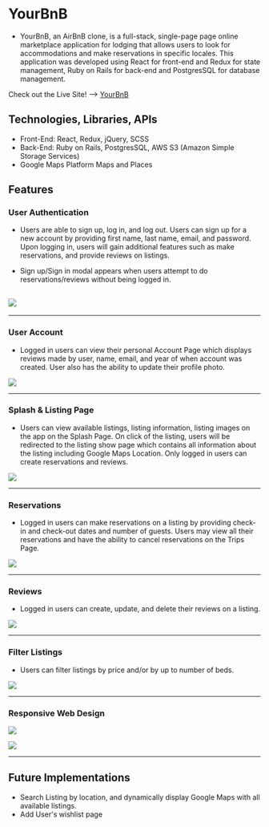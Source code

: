 # YourBnB

- YourBnB, an AirBnB clone, is a full-stack, single-page page online marketplace application for lodging that allows users to look for accommodations and make reservations in specific locales. This application was developed using React for front-end and Redux for state management, Ruby on Rails for back-end and PostgresSQL for database management.

Check out the Live Site! --> [YourBnB](https://yourbnb.herokuapp.com/#/)

## Technologies, Libraries, APIs

- Front-End: React, Redux, jQuery, SCSS
- Back-End: Ruby on Rails, PostgresSQL, AWS S3 (Amazon Simple Storage Services)
- Google Maps Platform Maps and Places

## Features

### User Authentication

- Users are able to sign up, log in, and log out. Users can sign up for a new account by providing first name, last name, email, and password. Upon logging in, users will gain additional features such as make reservations, and provide reviews on listings.

* Sign up/Sign in modal appears when users attempt to do reservations/reviews without being logged in.

## ![](https://github.com/pa-dg/airbnb_clone/blob/master/app/assets/images/gifs/user-auth.gif)

---

### User Account

- Logged in users can view their personal Account Page which displays reviews made by user, name, email, and year of when account was created. User also has the ability to update their profile photo.

![](https://github.com/pa-dg/airbnb_clone/blob/master/app/assets/images/gifs/user-account.gif)

---

### Splash & Listing Page

- Users can view available listings, listing information, listing images on the app on the Splash Page. On click of the listing, users will be redirected to the listing show page which contains all information about the listing including Google Maps Location. Only logged in users can create reservations and reviews.

![](https://github.com/pa-dg/airbnb_clone/blob/master/app/assets/images/gifs/listings.gif)

---

### Reservations

- Logged in users can make reservations on a listing by providing check-in and check-out dates and number of guests. Users may view all their reservations and have the ability to cancel reservations on the Trips Page.

![](https://github.com/pa-dg/airbnb_clone/blob/master/app/assets/images/gifs/reservations.gif)

---

### Reviews

- Logged in users can create, update, and delete their reviews on a listing.

![](https://github.com/pa-dg/airbnb_clone/blob/master/app/assets/images/gifs/reviews.gif)

---

### Filter Listings

- Users can filter listings by price and/or by up to number of beds.

![](https://github.com/pa-dg/airbnb_clone/blob/master/app/assets/images/gifs/filters.gif)

---

### Responsive Web Design

![](https://github.com/pa-dg/airbnb_clone/blob/master/app/assets/images/gifs/web-responsive-1.gif)

![](https://github.com/pa-dg/airbnb_clone/blob/master/app/assets/images/gifs/web-responsive-2.gif)

---

## Future Implementations

- Search Listing by location, and dynamically display Google Maps with all available listings.
- Add User's wishlist page
